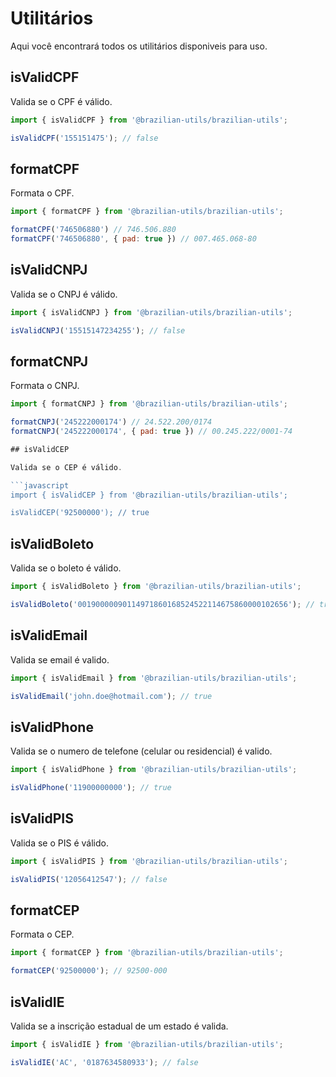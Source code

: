 # Utilitários

Aqui você encontrará todos os utilitários disponiveis para uso.

## isValidCPF

Valida se o CPF é válido.

```javascript
import { isValidCPF } from '@brazilian-utils/brazilian-utils';

isValidCPF('155151475'); // false
```

## formatCPF

Formata o CPF.

```javascript
import { formatCPF } from '@brazilian-utils/brazilian-utils';

formatCPF('746506880') // 746.506.880
formatCPF('746506880', { pad: true }) // 007.465.068-80
```

## isValidCNPJ

Valida se o CNPJ é válido.

```javascript
import { isValidCNPJ } from '@brazilian-utils/brazilian-utils';

isValidCNPJ('15515147234255'); // false
```

## formatCNPJ

Formata o CNPJ.

```javascript
import { formatCNPJ } from '@brazilian-utils/brazilian-utils';

formatCNPJ('245222000174') // 24.522.200/0174
formatCNPJ('245222000174', { pad: true }) // 00.245.222/0001-74

## isValidCEP

Valida se o CEP é válido.

```javascript
import { isValidCEP } from '@brazilian-utils/brazilian-utils';

isValidCEP('92500000'); // true
```

## isValidBoleto

Valida se o boleto é válido.

```javascript
import { isValidBoleto } from '@brazilian-utils/brazilian-utils';

isValidBoleto('00190000090114971860168524522114675860000102656'); // true
```

## isValidEmail

Valida se email é valido.

```javascript
import { isValidEmail } from '@brazilian-utils/brazilian-utils';

isValidEmail('john.doe@hotmail.com'); // true
```

## isValidPhone

Valida se o numero de telefone (celular ou residencial) é valido.

```javascript
import { isValidPhone } from '@brazilian-utils/brazilian-utils';

isValidPhone('11900000000'); // true
```

## isValidPIS

Valida se o PIS é válido.

```javascript
import { isValidPIS } from '@brazilian-utils/brazilian-utils';

isValidPIS('12056412547'); // false
```

## formatCEP

Formata o CEP.

```javascript
import { formatCEP } from '@brazilian-utils/brazilian-utils';

formatCEP('92500000'); // 92500-000
```

## isValidIE

Valida se a inscrição estadual de um estado é valida.

```javascript
import { isValidIE } from '@brazilian-utils/brazilian-utils';

isValidIE('AC', '0187634580933'); // false
```
